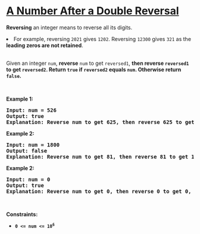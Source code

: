 # [A Number After a Double Reversal](https://leetcode.com/problems/a-number-after-a-double-reversal/)
<p><strong>Reversing</strong> an integer means to reverse all its digits.</p>

<li>For example, reversing <code>2021</code> gives <code>1202</code>. Reversing <code>12300</code> gives <code>321</code> as the <strong>leading zeros are not retained</strong>.</li><br/>

<p>Given an integer <code>num</code>, <strong>reverse</strong> <code>num</code> to get <code>reversed1</code>, <strong>then reverse <code>reversed1</code> to get <code>reversed2</code>. Return <code>true</code> if <code>reversed2</code> equals <code>num</code>. Otherwise return  <code>false</code>.</p>

<p>&nbsp;</p>
<p><strong class="example">Example 1:</strong></p>

<pre><strong>Input:</strong> num = 526
<strong>Output:</strong> true
<strong>Explanation:</strong> Reverse num to get 625, then reverse 625 to get 526, which equals num.
</pre>

<p><strong class="example">Example 2:</strong></p>

<pre><strong>Input:</strong> num = 1800
<strong>Output:</strong> false
<strong>Explanation:</strong> Reverse num to get 81, then reverse 81 to get 18, which does not equal num.
</pre>

<p><strong class="example">Example 2:</strong></p>

<pre><strong>Input:</strong> num = 0
<strong>Output:</strong> true
<strong>Explanation:</strong> Reverse num to get 0, then reverse 0 to get 0, which equals num.
</pre>

<p>&nbsp;</p>
<p><strong>Constraints:</strong></p>

<ul>
	<li><code>0 <= num <= 10<sup>6</sup></code></li>
</ul>
